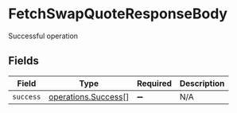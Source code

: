 # FetchSwapQuoteResponseBody

Successful operation


## Fields

| Field                                                      | Type                                                       | Required                                                   | Description                                                |
| ---------------------------------------------------------- | ---------------------------------------------------------- | ---------------------------------------------------------- | ---------------------------------------------------------- |
| `success`                                                  | [operations.Success](../../models/operations/success.md)[] | :heavy_minus_sign:                                         | N/A                                                        |